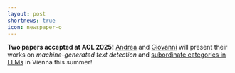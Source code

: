 ```yaml
---
layout: post
shortnews: true
icon: newspaper-o
---
```


<b>Two papers accepted at ACL 2025!</b>
<a href="https://andreapdr.github.io/">Andrea</a> and <a href="https://gpucce.github.io/">Giovanni</a> will present their works on <i>machine-generated text detection</i> and <a href="https://arxiv.org/abs/2505.21301">subordinate categories in LLMs</a> in Vienna this summer!
